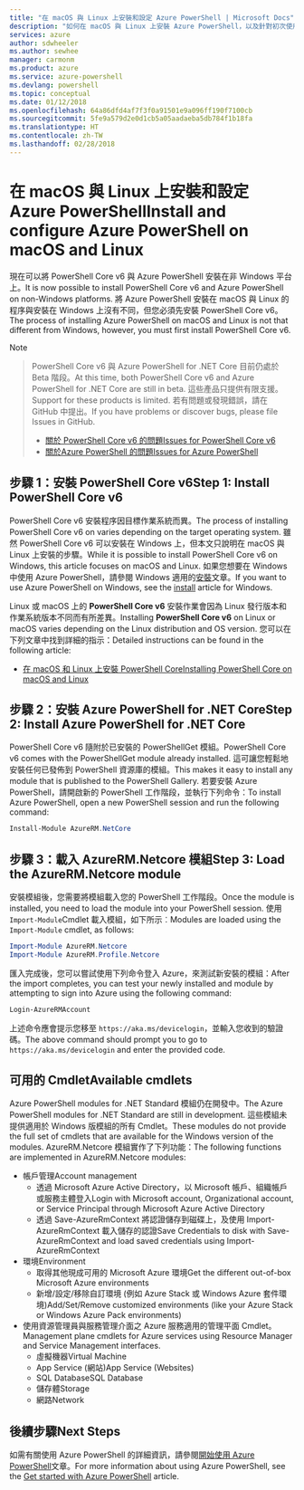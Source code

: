 ```yaml
---
title: "在 macOS 與 Linux 上安裝和設定 Azure PowerShell | Microsoft Docs"
description: "如何在 macOS 與 Linux 上安裝 Azure PowerShell，以及針對初次使用來進行設定。"
services: azure
author: sdwheeler
ms.author: sewhee
manager: carmonm
ms.product: azure
ms.service: azure-powershell
ms.devlang: powershell
ms.topic: conceptual
ms.date: 01/12/2018
ms.openlocfilehash: 64a86dfd4af7f3f0a91501e9a096ff190f7100cb
ms.sourcegitcommit: 5fe9a579d2e0d1cb5a05aadaeba5db784f1b18fa
ms.translationtype: HT
ms.contentlocale: zh-TW
ms.lasthandoff: 02/28/2018
---
```

# <a name="install-and-configure-azure-powershell-on-macos-and-linux"></a><span data-ttu-id="6e1c1-103">在 macOS 與 Linux 上安裝和設定 Azure PowerShell</span><span class="sxs-lookup"><span data-stu-id="6e1c1-103">Install and configure Azure PowerShell on macOS and Linux</span></span>

<span data-ttu-id="6e1c1-104">現在可以將 PowerShell Core v6 與 Azure PowerShell 安裝在非 Windows 平台上。</span><span class="sxs-lookup"><span data-stu-id="6e1c1-104">It is now possible to install PowerShell Core v6 and Azure PowerShell on non-Windows platforms.</span></span>
<span data-ttu-id="6e1c1-105">將 Azure PowerShell 安裝在 macOS 與 Linux 的程序與安裝在 Windows 上沒有不同，但您必須先安裝 PowerShell Core v6。</span><span class="sxs-lookup"><span data-stu-id="6e1c1-105">The process of installing Azure PowerShell on macOS and Linux is not that different from Windows, however, you must first install PowerShell Core v6.</span></span>

> [!NOTE]

> <span data-ttu-id="6e1c1-106">PowerShell Core v6 與 Azure PowerShell for .NET Core 目前仍處於 Beta 階段。</span><span class="sxs-lookup"><span data-stu-id="6e1c1-106">At this time, both PowerShell Core v6 and Azure PowerShell for .NET Core are still in beta.</span></span>
> <span data-ttu-id="6e1c1-107">這些產品只提供有限支援。</span><span class="sxs-lookup"><span data-stu-id="6e1c1-107">Support for these products is limited.</span></span> <span data-ttu-id="6e1c1-108">若有問題或發現錯誤，請在 GitHub 中提出。</span><span class="sxs-lookup"><span data-stu-id="6e1c1-108">If you have problems or discover bugs, please file Issues in GitHub.</span></span>
>
> * [<span data-ttu-id="6e1c1-109">關於 PowerShell Core v6 的問題</span><span class="sxs-lookup"><span data-stu-id="6e1c1-109">Issues for PowerShell Core v6</span></span>](https://github.com/PowerShell/PowerShell/issues)
> * [<span data-ttu-id="6e1c1-110">關於Azure PowerShell 的問題</span><span class="sxs-lookup"><span data-stu-id="6e1c1-110">Issues for Azure PowerShell</span></span>](https://github.com/azure/azure-docs-powershell/issues)

## <a name="step-1-install-powershell-core-v6"></a><span data-ttu-id="6e1c1-111">步驟 1：安裝 PowerShell Core v6</span><span class="sxs-lookup"><span data-stu-id="6e1c1-111">Step 1: Install PowerShell Core v6</span></span>

<span data-ttu-id="6e1c1-112">PowerShell Core v6 安裝程序因目標作業系統而異。</span><span class="sxs-lookup"><span data-stu-id="6e1c1-112">The process of installing PowerShell Core v6 on varies depending on the target operating system.</span></span>
<span data-ttu-id="6e1c1-113">雖然 PowerShell Core v6 可以安裝在 Windows 上，但本文只說明在 macOS 與 Linux 上安裝的步驟。</span><span class="sxs-lookup"><span data-stu-id="6e1c1-113">While it is possible to install PowerShell Core v6 on Windows, this article focuses on macOS and Linux.</span></span> <span data-ttu-id="6e1c1-114">如果您想要在 Windows 中使用 Azure PowerShell，請參閱 Windows 適用的[安裝](./install-azurerm-ps.md)文章。</span><span class="sxs-lookup"><span data-stu-id="6e1c1-114">If you want to use Azure PowerShell on Windows, see the [install](./install-azurerm-ps.md) article for Windows.</span></span>

<span data-ttu-id="6e1c1-115">Linux 或 macOS 上的 **PowerShell Core v6** 安裝作業會因為 Linux 發行版本和作業系統版本不同而有所差異。</span><span class="sxs-lookup"><span data-stu-id="6e1c1-115">Installing **PowerShell Core v6** on Linux or macOS varies depending on the Linux distribution and OS version.</span></span>
<span data-ttu-id="6e1c1-116">您可以在下列文章中找到詳細的指示：</span><span class="sxs-lookup"><span data-stu-id="6e1c1-116">Detailed instructions can be found in the following article:</span></span>

- [<span data-ttu-id="6e1c1-117">在 macOS 和 Linux 上安裝 PowerShell Core</span><span class="sxs-lookup"><span data-stu-id="6e1c1-117">Installing PowerShell Core on macOS and Linux</span></span>](/powershell/scripting/setup/installing-powershell-core-on-macos-and-linux)

## <a name="step-2-install-azure-powershell-for-net-core"></a><span data-ttu-id="6e1c1-118">步驟 2：安裝 Azure PowerShell for .NET Core</span><span class="sxs-lookup"><span data-stu-id="6e1c1-118">Step 2: Install Azure PowerShell for .NET Core</span></span>

<span data-ttu-id="6e1c1-119">PowerShell Core v6 隨附於已安裝的 PowerShellGet 模組。</span><span class="sxs-lookup"><span data-stu-id="6e1c1-119">PowerShell Core v6 comes with the PowerShellGet module already installed.</span></span> <span data-ttu-id="6e1c1-120">這可讓您輕鬆地安裝任何已發佈到 PowerShell 資源庫的模組。</span><span class="sxs-lookup"><span data-stu-id="6e1c1-120">This makes it easy to install any module that is published to the PowerShell Gallery.</span></span> <span data-ttu-id="6e1c1-121">若要安裝 Azure PowerShell，請開啟新的 PowerShell 工作階段，並執行下列命令：</span><span class="sxs-lookup"><span data-stu-id="6e1c1-121">To install Azure PowerShell, open a new PowerShell session and run the following command:</span></span>

```powershell
Install-Module AzureRM.NetCore
```

## <a name="step-3-load-the-azurermnetcore-module"></a><span data-ttu-id="6e1c1-122">步驟 3：載入 AzureRM.Netcore 模組</span><span class="sxs-lookup"><span data-stu-id="6e1c1-122">Step 3: Load the AzureRM.Netcore module</span></span>

<span data-ttu-id="6e1c1-123">安裝模組後，您需要將模組載入您的 PowerShell 工作階段。</span><span class="sxs-lookup"><span data-stu-id="6e1c1-123">Once the module is installed, you need to load the module into your PowerShell session.</span></span> <span data-ttu-id="6e1c1-124">使用 `Import-Module`Cmdlet 載入模組，如下所示︰</span><span class="sxs-lookup"><span data-stu-id="6e1c1-124">Modules are loaded using the `Import-Module` cmdlet, as follows:</span></span>

```powershell
Import-Module AzureRM.Netcore
Import-Module AzureRM.Profile.Netcore
```

<span data-ttu-id="6e1c1-125">匯入完成後，您可以嘗試使用下列命令登入 Azure，來測試新安裝的模組：</span><span class="sxs-lookup"><span data-stu-id="6e1c1-125">After the import completes, you can test your newly installed and module by attempting to sign into Azure using the following command:</span></span>

```powershell
Login-AzureRMAccount
```

<span data-ttu-id="6e1c1-126">上述命令應會提示您移至 `https://aka.ms/devicelogin`，並輸入您收到的驗證碼。</span><span class="sxs-lookup"><span data-stu-id="6e1c1-126">The above command should prompt you to go to `https://aka.ms/devicelogin` and enter the provided code.</span></span>

## <a name="available-cmdlets"></a><span data-ttu-id="6e1c1-127">可用的 Cmdlet</span><span class="sxs-lookup"><span data-stu-id="6e1c1-127">Available cmdlets</span></span>

<span data-ttu-id="6e1c1-128">Azure PowerShell modules for .NET Standard 模組仍在開發中。</span><span class="sxs-lookup"><span data-stu-id="6e1c1-128">The Azure PowerShell modules for .NET Standard are still in development.</span></span> <span data-ttu-id="6e1c1-129">這些模組未提供適用於 Windows 版模組的所有 Cmdlet。</span><span class="sxs-lookup"><span data-stu-id="6e1c1-129">These modules do not provide the full set of cmdlets that are available for the Windows version of the modules.</span></span> <span data-ttu-id="6e1c1-130">AzureRM.Netcore 模組實作了下列功能：</span><span class="sxs-lookup"><span data-stu-id="6e1c1-130">The following functions are implemented in AzureRM.Netcore modules:</span></span>

* <span data-ttu-id="6e1c1-131">帳戶管理</span><span class="sxs-lookup"><span data-stu-id="6e1c1-131">Account management</span></span>
  - <span data-ttu-id="6e1c1-132">透過 Microsoft Azure Active Directory，以 Microsoft 帳戶、組織帳戶或服務主體登入</span><span class="sxs-lookup"><span data-stu-id="6e1c1-132">Login with Microsoft account, Organizational account, or Service Principal through Microsoft Azure Active Directory</span></span>
  - <span data-ttu-id="6e1c1-133">透過 Save-AzureRmContext 將認證儲存到磁碟上，及使用 Import-AzureRmContext 載入儲存的認證</span><span class="sxs-lookup"><span data-stu-id="6e1c1-133">Save Credentials to disk with Save-AzureRmContext and load saved credentials using Import-AzureRmContext</span></span>
* <span data-ttu-id="6e1c1-134">環境</span><span class="sxs-lookup"><span data-stu-id="6e1c1-134">Environment</span></span>
  - <span data-ttu-id="6e1c1-135">取得其他現成可用的 Microsoft Azure 環境</span><span class="sxs-lookup"><span data-stu-id="6e1c1-135">Get the different out-of-box Microsoft Azure environments</span></span>
  - <span data-ttu-id="6e1c1-136">新增/設定/移除自訂環境 (例如 Azure Stack 或 Windows Azure 套件環境)</span><span class="sxs-lookup"><span data-stu-id="6e1c1-136">Add/Set/Remove customized environments (like your Azure Stack or Windows Azure Pack environments)</span></span>
* <span data-ttu-id="6e1c1-137">使用資源管理員與服務管理介面之 Azure 服務適用的管理平面 Cmdlet。</span><span class="sxs-lookup"><span data-stu-id="6e1c1-137">Management plane cmdlets for Azure services using Resource Manager and Service Management interfaces.</span></span>
  - <span data-ttu-id="6e1c1-138">虛擬機器</span><span class="sxs-lookup"><span data-stu-id="6e1c1-138">Virtual Machine</span></span>
  - <span data-ttu-id="6e1c1-139">App Service (網站)</span><span class="sxs-lookup"><span data-stu-id="6e1c1-139">App Service (Websites)</span></span>
  - <span data-ttu-id="6e1c1-140">SQL Database</span><span class="sxs-lookup"><span data-stu-id="6e1c1-140">SQL Database</span></span>
  - <span data-ttu-id="6e1c1-141">儲存體</span><span class="sxs-lookup"><span data-stu-id="6e1c1-141">Storage</span></span>
  - <span data-ttu-id="6e1c1-142">網路</span><span class="sxs-lookup"><span data-stu-id="6e1c1-142">Network</span></span>

## <a name="next-steps"></a><span data-ttu-id="6e1c1-143">後續步驟</span><span class="sxs-lookup"><span data-stu-id="6e1c1-143">Next Steps</span></span>

<span data-ttu-id="6e1c1-144">如需有關使用 Azure PowerShell 的詳細資訊，請參閱[開始使用 Azure PowerShell](get-started-azureps.md)文章。</span><span class="sxs-lookup"><span data-stu-id="6e1c1-144">For more information about using Azure PowerShell, see the [Get started with Azure PowerShell](get-started-azureps.md) article.</span></span>
